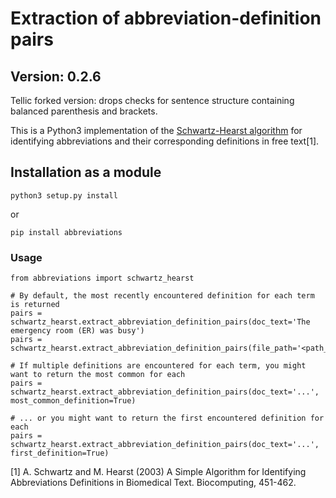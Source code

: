 # Extraction of abbreviation-definition pairs

## Version: 0.2.6

Tellic forked version: drops checks for sentence structure containing balanced parenthesis and brackets.

This is a Python3 implementation of the [Schwartz-Hearst algorithm](https://psb.stanford.edu/psb-online/proceedings/psb03/schwartz.pdf)
for identifying abbreviations and their corresponding definitions in free text[1].
    
## Installation as a module

    python3 setup.py install
    
or

    pip install abbreviations
    
### Usage

    from abbreviations import schwartz_hearst
    
    # By default, the most recently encountered definition for each term is returned
    pairs = schwartz_hearst.extract_abbreviation_definition_pairs(doc_text='The emergency room (ER) was busy')
    pairs = schwartz_hearst.extract_abbreviation_definition_pairs(file_path='<path_to_file>')
    
    # If multiple definitions are encountered for each term, you might want to return the most common for each
    pairs = schwartz_hearst.extract_abbreviation_definition_pairs(doc_text='...', most_common_definition=True)
    
    # ... or you might want to return the first encountered definition for each
    pairs = schwartz_hearst.extract_abbreviation_definition_pairs(doc_text='...', first_definition=True)

[1] A. Schwartz and M. Hearst (2003) A Simple Algorithm for Identifying Abbreviations Definitions in Biomedical Text.
Biocomputing, 451-462.
